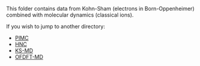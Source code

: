 This folder contains data from Kohn-Sham (electrons in Born-Oppenheimer) combined with molecular dynamics (classical ions).

If you wish to jump to another directory:
* [PIMC](../PIMC/)
* [HNC](../HNC)
* [KS-MD](../KS-MD/)
* [OFDFT-MD](../OFDFT-MD)
